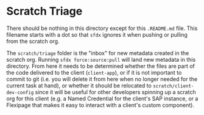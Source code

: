 # Scratch Triage

There should be nothing in this directory except for this `.README.md` file. This filename
starts with a dot so that `sfdx` ignores it when pushing or pulling from the scratch org.

The `scratch/triage` folder is the "inbox" for new metadata created in the scratch org. Running
`sfdx force:source:pull` will land new metadata in this directory. From here it needs to be
determined whether the files are part of the code delivered to the client (`client-app`), or if it
is not important to commit to git (i.e. you will delete it from here when no longer needed for the
current task at hand), or whether it should be relocated to `scratch/client-dev-config` since
it will be useful for other developers spinning up a scratch org for this client (e.g. a Named
Credential for the client's SAP instance, or a Flexipage that makes it easy to interact with a
client's custom component).
